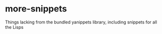 # more-snippets
Things lacking from the bundled yanippets library, including snippets for all the Lisps
